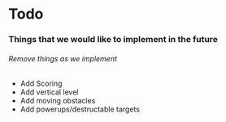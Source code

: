 # Todo
### Things that we would like to implement in the future
###### Remove things as we implement

* Add Scoring
* Add vertical level
* Add moving obstacles
* Add powerups/destructable targets